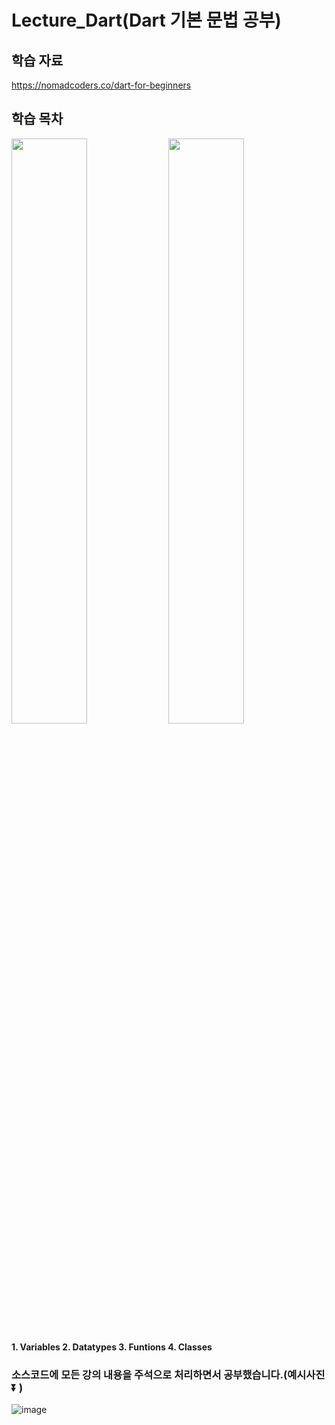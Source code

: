 # Lecture_Dart(Dart 기본 문법 공부)

## 학습 자료
https://nomadcoders.co/dart-for-beginners

## 학습 목차
<div>
<img src="https://github.com/Chochanguk/Lecture_Dart/assets/119058637/ddaf3373-78d0-48b1-bd20-7caac568704d" width=49% height=49%/>
<img src="https://github.com/Chochanguk/Lecture_Dart/assets/119058637/2d8d96ad-a1ee-4de8-9c7a-81f3acd0879b"width=49% height=49%/>
</div>

<strong> 1. Variables </strong>
<strong> 2. Datatypes </strong>
<strong> 3. Funtions </strong>
<strong> 4. Classes </strong>

### 소스코드에 모든 강의 내용을 주석으로 처리하면서 공부했습니다.(예시사진⏬ ) 
![image](https://github.com/Chochanguk/Lecture_Dart/assets/119058637/702ced19-6fbc-4db4-bd5d-1c3d3c42ee82)


